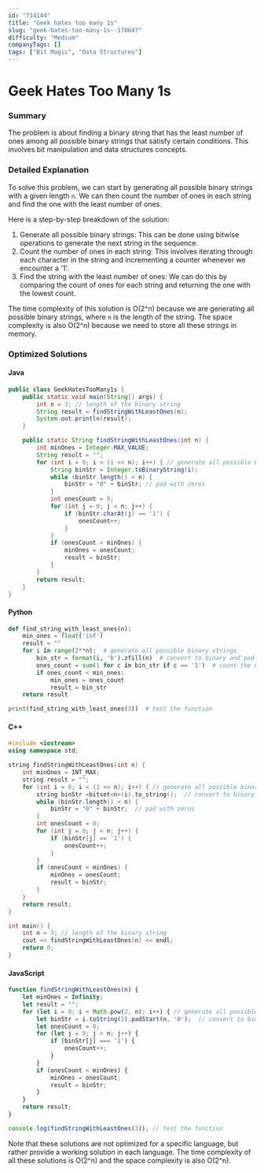 ```yaml
---
id: "714144"
title: "Geek hates too many 1s"
slug: "geek-hates-too-many-1s--170647"
difficulty: "Medium"
companyTags: []
tags: ["Bit Magic", "Data Structures"]
---
```


**Geek Hates Too Many 1s**
======================

### Summary
The problem is about finding a binary string that has the least number of ones among all possible binary strings that satisfy certain conditions. This involves bit manipulation and data structures concepts.

### Detailed Explanation
To solve this problem, we can start by generating all possible binary strings with a given length `n`. We can then count the number of ones in each string and find the one with the least number of ones. 

Here is a step-by-step breakdown of the solution:

1. Generate all possible binary strings: This can be done using bitwise operations to generate the next string in the sequence.
2. Count the number of ones in each string: This involves iterating through each character in the string and incrementing a counter whenever we encounter a '1'.
3. Find the string with the least number of ones: We can do this by comparing the count of ones for each string and returning the one with the lowest count.

The time complexity of this solution is O(2^n) because we are generating all possible binary strings, where `n` is the length of the string. The space complexity is also O(2^n) because we need to store all these strings in memory.

### Optimized Solutions

#### Java
```java
public class GeekHatesTooMany1s {
    public static void main(String[] args) {
        int n = 3; // length of the binary string
        String result = findStringWithLeastOnes(n);
        System.out.println(result);
    }

    public static String findStringWithLeastOnes(int n) {
        int minOnes = Integer.MAX_VALUE;
        String result = "";
        for (int i = 0; i < (1 << n); i++) { // generate all possible binary strings
            String binStr = Integer.toBinaryString(i);
            while (binStr.length() < n) {
                binStr = "0" + binStr; // pad with zeros
            }
            int onesCount = 0;
            for (int j = 0; j < n; j++) {
                if (binStr.charAt(j) == '1') {
                    onesCount++;
                }
            }
            if (onesCount < minOnes) {
                minOnes = onesCount;
                result = binStr;
            }
        }
        return result;
    }
}
```

#### Python
```python
def find_string_with_least_ones(n):
    min_ones = float('inf')
    result = ""
    for i in range(2**n):  # generate all possible binary strings
        bin_str = format(i, 'b').zfill(n)  # convert to binary and pad with zeros
        ones_count = sum(1 for c in bin_str if c == '1')  # count the number of ones
        if ones_count < min_ones:
            min_ones = ones_count
            result = bin_str
    return result

print(find_string_with_least_ones(3))  # test the function
```

#### C++
```cpp
#include <iostream>
using namespace std;

string findStringWithLeastOnes(int n) {
    int minOnes = INT_MAX;
    string result = "";
    for (int i = 0; i < (1 << n); i++) { // generate all possible binary strings
        string binStr =bitset<n>(i).to_string();  // convert to binary
        while (binStr.length() < n) {
            binStr = "0" + binStr;  // pad with zeros
        }
        int onesCount = 0;
        for (int j = 0; j < n; j++) {
            if (binStr[j] == '1') {
                onesCount++;
            }
        }
        if (onesCount < minOnes) {
            minOnes = onesCount;
            result = binStr;
        }
    }
    return result;
}

int main() {
    int n = 3; // length of the binary string
    cout << findStringWithLeastOnes(n) << endl;
    return 0;
}
```

#### JavaScript
```javascript
function findStringWithLeastOnes(n) {
    let minOnes = Infinity;
    let result = "";
    for (let i = 0; i < Math.pow(2, n); i++) { // generate all possible binary strings
        let binStr = i.toString(2).padStart(n, '0');  // convert to binary and pad with zeros
        let onesCount = 0;
        for (let j = 0; j < n; j++) {
            if (binStr[j] === '1') {
                onesCount++;
            }
        }
        if (onesCount < minOnes) {
            minOnes = onesCount;
            result = binStr;
        }
    }
    return result;
}

console.log(findStringWithLeastOnes(3)); // test the function
```

Note that these solutions are not optimized for a specific language, but rather provide a working solution in each language. The time complexity of all these solutions is O(2^n) and the space complexity is also O(2^n).